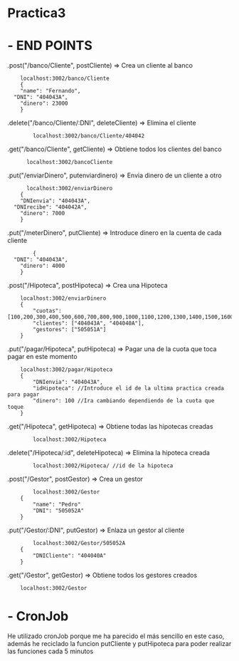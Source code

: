 # Practica3

 # - END POINTS 
  .post("/banco/Cliente", postCliente)  =>  Crea un cliente al banco 

		localhost:3002/banco/Cliente
  		{ 
	    "name": "Fernando", 
  	  "DNI": "404043A", 
  		"dinero": 23000 
  		}
  
  .delete("/banco/Cliente/:DNI", deleteCliente)	=>	Elimina el cliente 
  
			localhost:3002/banco/Cliente/404042 

  .get("/banco/Cliente", getCliente) => Obtiene todos los clientes del banco 
  
		  localhost:3002/bancoCliente

  .put("/enviarDinero", putenviardinero) => Envia dinero de un cliente a otro 
  
		  localhost:3002/enviarDinero
		{
	    "DNIenvia": "404043A",
  	  "DNIrecibe": "404042A",
  		"dinero": 7000
  		}

  .put("/meterDinero", putCliente) => Introduce dinero en la cuenta de cada cliente
  
			{
  	  "DNI": "404043A",
  		"dinero": 4000
  		}
  
  .post("/Hipoteca", postHipoteca) => Crea una Hipoteca 

  		localhost:3002/enviarDinero
  		{
  			"cuotas": [100,200,300,400,500,600,700,800,900,1000,1100,1200,1300,1400,1500,1600,1700,1800,1900,2000],
  			"clientes": ["404043A", "404040A"],
  			"gestores": ["505051A"]
  		}

  .put("/pagar/Hipoteca", putHipoteca) => Pagar una de la cuota que toca pagar en este momento 

  		localhost:3002/pagar/Hipoteca
  		{
  			"DNIenvia": "404043A",
  			"idHipoteca": //Introduce el id de la ultima practica creada para pagar
  			"dinero": 100 //Ira cambiando dependiendo de la cuota que toque
  		}
  
  .get("/Hipoteca", getHipoteca)	=>	Obtiene todas las hipotecas creadas 

			localhost:3002/Hipoteca
  
  .delete("/Hipoteca/:id", deleteHipoteca)	=>	Elimina la hipoteca creada

	 		localhost:3002/Hipoteca/ //id de la hipoteca

  .post("/Gestor", postGestor)	=> Crea un gestor

			localhost:3002/Gestor
  		{
  			"name": "Pedro"
  			"DNI": "505052A"
  		}
  
  .put("/Gestor/:DNI", putGestor)	=>	Enlaza un gestor al cliente

			localhost:3002/Gestor/505052A
  		{
  			"DNICliente": "404040A"
  		}
  
  .get("/Gestor", getGestor)	=>	Obtiene todos los gestores creados

		localhost:3002/Gestor

 # - CronJob
He utilizado cronJob porque me ha parecido el más sencillo en este caso, además he reciclado la funcion putCliente y putHipoteca para poder realizar las funciones cada 5 minutos
